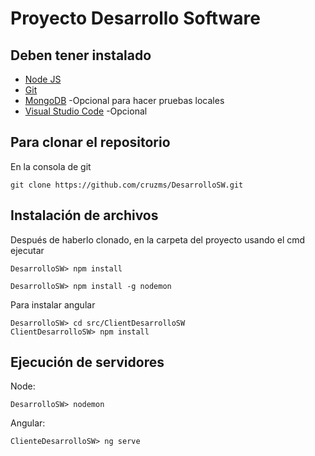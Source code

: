 # Proyecto Desarrollo Software

## Deben tener instalado
* [Node JS](https://nodejs.org/dist/v8.11.1/node-v8.11.1-x64.msi)
* [Git](https://git-scm.com/downloads)
* [MongoDB](https://www.mongodb.com/download-center#community) -Opcional para hacer pruebas locales
* [Visual Studio Code](https://code.visualstudio.com/) -Opcional

## Para clonar el repositorio

En la consola de git

```
git clone https://github.com/cruzms/DesarrolloSW.git
```
## Instalación de archivos

Después de haberlo clonado, en la carpeta del proyecto usando el cmd ejecutar

```
DesarrolloSW> npm install
```

```
DesarrolloSW> npm install -g nodemon
```

Para instalar angular
```
DesarrolloSW> cd src/ClientDesarrolloSW
ClientDesarrolloSW> npm install
```

## Ejecución de servidores
Node:

```
DesarrolloSW> nodemon
```

Angular:

```
ClienteDesarrolloSW> ng serve
```
